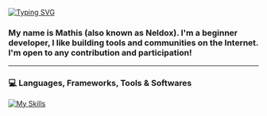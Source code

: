 [![Typing SVG](https://readme-typing-svg.herokuapp.com?color=5865F2&lines=%F0%9F%91%8B+Hi+there!;%F0%9F%94%AD+Welcome+to+my+GitHub;%F0%9F%91%A8%E2%80%8D%F0%9F%92%BB+You+can+see+my+projects+below)]([https://git.io/typing-svg](https://github.com/nneeeeldoooox))
### My name is Mathis (also known as Neldox). I'm a beginner developer, I like building tools and communities on the Internet. I'm open to any contribution and participation!
---
### 💻 Languages, Frameworks, Tools & Softwares
[![My Skills](https://skillicons.dev/icons?i=html,css,js,md,nodejs,vscode,figma,aws,mongodb,vercel,github)](https://github.com/nneeeeldoooox)

